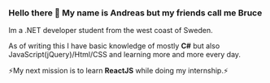 ### Hello there 👋 My name is Andreas but my friends call me Bruce
Im a .NET developer student from the west coast of Sweden. 

As of writing this I have basic knowledge of mostly **C#** but also JavaScript(jQuery)/Html/CSS and learning more and more every day.

⚡My next mission is to learn **ReactJS** while doing my internship.⚡



<!--
**AndreasBrochs/AndreasBrochs** is a ✨ _special_ ✨ repository because its `README.md` (this file) appears on your GitHub profile.

Here are some ideas to get you started:

- 🔭 I’m currently working on ...
- 🌱 I’m currently learning ...
- 👯 I’m looking to collaborate on ...
- 🤔 I’m looking for help with ...
- 💬 Ask me about ...
- 📫 How to reach me: ...
- 😄 Pronouns: ...
- ⚡ Fun fact: ...
-->
